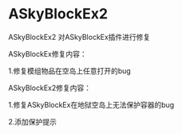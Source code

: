 # ASkyBlockEx2
ASkyBlockEx2
对ASkyBlockEx插件进行修复

ASkyBlockEx修复内容：

1.修复模组物品在空岛上任意打开的bug

ASkyBlockEx2修复内容：

1.修复ASkyBlockEx在地狱空岛上无法保护容器的bug

2.添加保护提示
